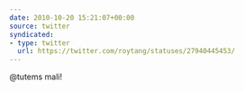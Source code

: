 ```yaml
---
date: 2010-10-20 15:21:07+00:00
source: twitter
syndicated:
- type: twitter
  url: https://twitter.com/roytang/statuses/27940445453/
---
```


@tutems mali!
